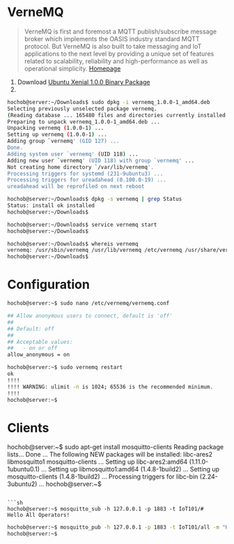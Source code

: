 # VerneMQ

> VerneMQ is first and foremost a MQTT publish/subscribe message broker which implements the OASIS industry standard MQTT protocol. But VerneMQ is also built to take messaging and IoT applications to the next level by providing a unique set of features related to scalability, reliability and high-performance as well as operational simplicity. [Homepage](https://vernemq.com/)

1. Download [Ubuntu Xenial 1.0.0 Binary Package](https://bintray.com/artifact/download/erlio/vernemq/deb/xenial/vernemq_1.0.0-1_amd64.deb)
2. [](https://vernemq.com/docs/installation/)


```sh
hochob@server:~/Downloads$ sudo dpkg -i vernemq_1.0.0-1_amd64.deb
Selecting previously unselected package vernemq.
(Reading database ... 165480 files and directories currently installed.)
Preparing to unpack vernemq_1.0.0-1_amd64.deb ...
Unpacking vernemq (1.0.0-1) ...
Setting up vernemq (1.0.0-1) ...
Adding group `vernemq' (GID 127) ...
Done.
Adding system user `vernemq' (UID 118) ...
Adding new user `vernemq' (UID 118) with group `vernemq' ...
Not creating home directory `/var/lib/vernemq'.
Processing triggers for systemd (231-9ubuntu3) ...
Processing triggers for ureadahead (0.100.0-19) ...
ureadahead will be reprofiled on next reboot
```

```sh
hochob@server:~/Downloads$ dpkg -s vernemq | grep Status
Status: install ok installed
hochob@server:~/Downloads$ 
```

```sh
hochob@server:~/Downloads$ service vernemq start
hochob@server:~/Downloads$ 
```

```sh
hochob@server:~/Downloads$ whereis vernemq
vernemq: /usr/sbin/vernemq /usr/lib/vernemq /etc/vernemq /usr/share/vernemq
hochob@server:~/Downloads$ 
```

# Configuration

```sh
hochob@server:~$ sudo nano /etc/vernemq/vernemq.conf
```

```sh
## Allow anonymous users to connect, default is 'off'
##
## Default: off
##
## Acceptable values:
##   - on or off
allow_anonymous = on
```

```sh
hochob@server:~$ sudo vernemq restart
ok
!!!!
!!!! WARNING: ulimit -n is 1024; 65536 is the recommended minimum.
!!!!
hochob@server:~$ 
```

# Clients

hochob@server:~$ sudo apt-get install mosquitto-clients
Reading package lists... Done
...
The following NEW packages will be installed:
  libc-ares2 libmosquitto1 mosquitto-clients
...
Setting up libc-ares2:amd64 (1.11.0-1ubuntu0.1) ...
Setting up libmosquitto1:amd64 (1.4.8-1build2) ...
Setting up mosquitto-clients (1.4.8-1build2) ...
Processing triggers for libc-bin (2.24-3ubuntu2) ...
hochob@server:~$ 
```

```sh
hochob@server:~$ mosquitto_sub -h 127.0.0.1 -p 1883 -t IoT101/#
Hello All Operators!

```

```sh
hochob@server:~$ mosquitto_pub -h 127.0.0.1 -p 1883 -t IoT101/all -m "Hello All Operators!"
hochob@server:~$ 
```
